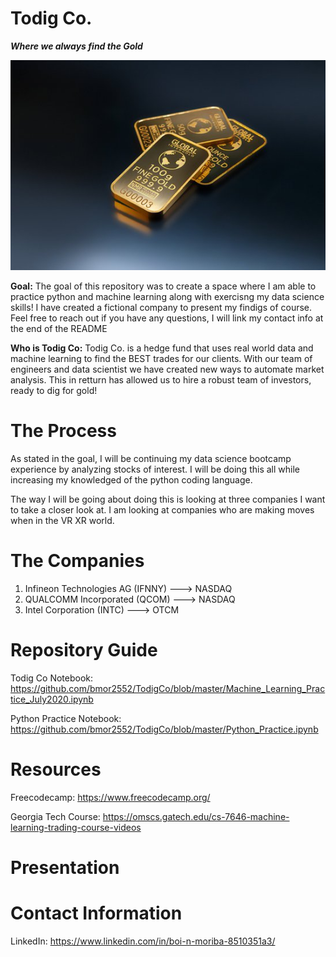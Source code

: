 # Todig Co.

***Where we always find the Gold***

![gold blocks](https://github.com/bmor2552/TodigCo/blob/master/thumbnail_large.jpg)

**Goal:** The goal of this repository was to create a space where I am able to practice python and machine learning along with exercisng my data science skills! I have created a  fictional company to present my findigs of course. Feel free to reach out if you have any questions, I will link my contact info at the end of the README

**Who is Todig Co:** Todig Co. is a hedge fund that uses real world data and machine learning to find the BEST trades for our clients. With our team of engineers and data scientist we have created new ways to automate market analysis. This in retturn has allowed us to hire a robust team of investors, ready to dig for gold! 

# The Process
As stated in the goal, I will be continuing my data science bootcamp experience by analyzing stocks of interest. I will be doing this all while increasing my knowledged of the python coding language. 

The way I will be going about doing this is looking at three companies I want to take a closer look at. I am looking at companies who are making moves when in the VR XR world. 

# The Companies
1. Infineon Technologies AG (IFNNY) ---> NASDAQ
2. QUALCOMM Incorporated (QCOM) ---> NASDAQ
3. Intel Corporation (INTC) ---> OTCM

# Repository Guide
Todig Co Notebook: https://github.com/bmor2552/TodigCo/blob/master/Machine_Learning_Practice_July2020.ipynb

Python Practice Notebook: https://github.com/bmor2552/TodigCo/blob/master/Python_Practice.ipynb

# Resources
Freecodecamp: https://www.freecodecamp.org/

Georgia Tech Course: https://omscs.gatech.edu/cs-7646-machine-learning-trading-course-videos

# Presentation

# Contact Information
LinkedIn: https://www.linkedin.com/in/boi-n-moriba-8510351a3/

